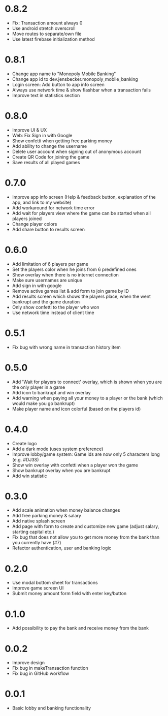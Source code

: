 # 0.8.2
- Fix: Transaction amount always 0
- Use android stretch overscroll
- Move routes to separate/own file
- Use latest firebase initialization method

# 0.8.1
- Change app name to "Monopoly Mobile Banking"
- Change app id to dev.jensbecker.monopoly_mobile_banking
- Login screen: Add button to app info screen
- Always use network time & show flashbar when a transaction fails
- Improve text in statistics section

# 0.8.0
- Improve UI & UX
- Web: Fix Sign in with Google
- Show confetti when getting free parking money
- Add ability to change the username
- Delete user account when signing out of anonymous account
- Create QR Code for joining the game
- Save results of all played games

# 0.7.0
- Improve app info screen (Help & feedback button, explanation of the app, and link to my website)
- Add workaround for network time error
- Add wait for players view where the game can be started when all players joined
- Change player colors
- Add share button to results screen

# 0.6.0
- Add limitation of 6 players per game
- Set the players color when he joins from 6 predefined ones
- Show overlay when there is no internet connection
- Make sure usernames are unique
- Add sign in with google
- Remove active games list & add form to join game by ID
- Add results screen which shows the players place, when the went bankrupt and the game duration
- Only show confetti to the player who won
- Use network time instead of client time

# 0.5.1
- Fix bug with wrong name in transaction history item

# 0.5.0
- Add 'Wait for players to connect' overlay, which is shown when you are the only player in a game
- Add icon to bankrupt and win overlay
- Add warning when paying all your money to a player or the bank (which would make you go bankrupt)
- Make player name and icon colorful (based on the players id)

# 0.4.0
- Create logo
- Add a dark mode (uses system preference)
- Improve lobby/game system: Game ids are now only 5 characters long (e.g. #DJ3S)
- Show win overlay with confetti when a player won the game
- Show bankrupt overlay when you are bankrupt
- Add win statistic

# 0.3.0
- Add scale animation when money balance changes
- Add free parking money & salary
- Add native splash screen
- Add page with form to create and customize new game (adjust salary, starting capital etc.)
- Fix bug that does not allow you to get more money from the bank than you currently have (#7)
- Refactor authentication, user and banking logic

# 0.2.0
- Use modal bottom sheet for transactions
- Improve game screen UI
- Submit money amount form field with enter key/button

# 0.1.0
- Add possibility to pay the bank and receive money from the bank

# 0.0.2
- Improve design
- Fix bug in makeTransaction function
- Fix bug in GitHub workflow

# 0.0.1
- Basic lobby and banking functionality
